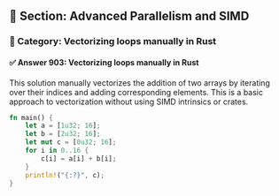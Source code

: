 ## 📘 Section: Advanced Parallelism and SIMD
### 🔹 Category: Vectorizing loops manually in Rust
#### ✅ Answer 903: Vectorizing loops manually in Rust

This solution manually vectorizes the addition of two arrays by iterating over their indices and adding corresponding elements. This is a basic approach to vectorization without using SIMD intrinsics or crates.

```rust
fn main() {
    let a = [1u32; 16];
    let b = [2u32; 16];
    let mut c = [0u32; 16];
    for i in 0..16 {
        c[i] = a[i] + b[i];
    }
    println!("{:?}", c);
}
```
